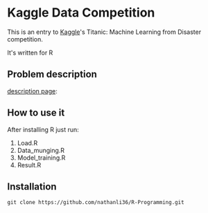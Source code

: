 Kaggle Data Competition
===================================

This is an entry to [Kaggle](http://www.kaggle.com/)'s
Titanic: Machine Learning from Disaster competition.

It's written for R 

Problem description
-----------------

[description page](https://www.kaggle.com/c/titanic):

How to use it
-------------

After installing R just run:
   1. Load.R
   2. Data_munging.R
   3. Model_training.R
   4. Result.R

Installation
------------

    git clone https://github.com/nathanli36/R-Programming.git


